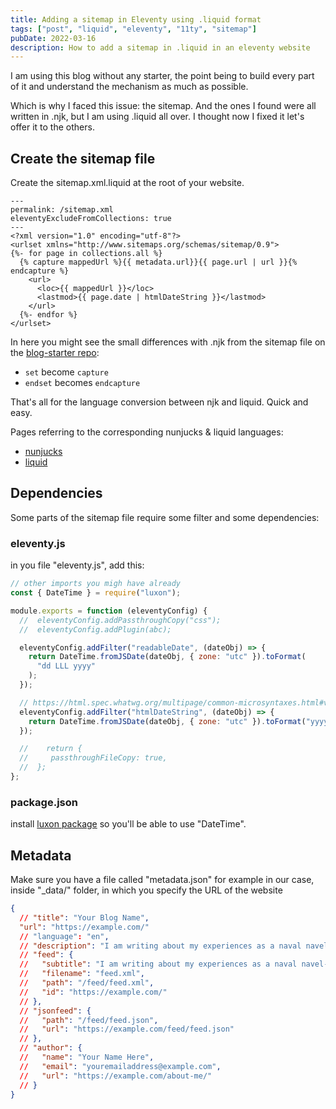 ```yaml
---
title: Adding a sitemap in Eleventy using .liquid format
tags: ["post", "liquid", "eleventy", "11ty", "sitemap"]
pubDate: 2022-03-16
description: How to add a sitemap in .liquid in an eleventy website
---
```


I am using this blog without any starter, the point being to build every part of it and understand the mechanism as much as possible.

Which is why I faced this issue: the sitemap.
And the ones I found were all written in .njk, but I am using .liquid all over. I thought now I fixed it let's offer it to the others.

## Create the sitemap file

Create the sitemap.xml.liquid at the root of your website.

```liquid
---
permalink: /sitemap.xml
eleventyExcludeFromCollections: true
---
<?xml version="1.0" encoding="utf-8"?>
<urlset xmlns="http://www.sitemaps.org/schemas/sitemap/0.9">
{%- for page in collections.all %}
  {% capture mappedUrl %}{{ metadata.url}}{{ page.url | url }}{% endcapture %}
    <url>
      <loc>{{ mappedUrl }}</loc>
      <lastmod>{{ page.date | htmlDateString }}</lastmod>
    </url>
  {%- endfor %}
</urlset>
```

In here you might see the small differences with .njk from the sitemap file on the [blog-starter repo](https://github.com/11ty/eleventy-base-blog/blob/master/sitemap.xml.njk):

<div class='bulleted-list'>

- `set` become `capture`
- `endset` becomes `endcapture`

</div>

That's all for the language conversion between njk and liquid. Quick and easy.

Pages referring to the corresponding nunjucks & liquid languages:

<div class='bulleted-list'>

- [nunjucks](https://mozilla.github.io/nunjucks/templating.html#set)
- [liquid](https://shopify.github.io/liquid/tags/variable/)

</div>

## Dependencies

Some parts of the sitemap file require some filter and some dependencies:

### eleventy.js

in you file "eleventy.js", add this:

```js
// other imports you migh have already
const { DateTime } = require("luxon");

module.exports = function (eleventyConfig) {
  //  eleventyConfig.addPassthroughCopy("css");
  //  eleventyConfig.addPlugin(abc);

  eleventyConfig.addFilter("readableDate", (dateObj) => {
    return DateTime.fromJSDate(dateObj, { zone: "utc" }).toFormat(
      "dd LLL yyyy"
    );
  });

  // https://html.spec.whatwg.org/multipage/common-microsyntaxes.html#valid-date-string
  eleventyConfig.addFilter("htmlDateString", (dateObj) => {
    return DateTime.fromJSDate(dateObj, { zone: "utc" }).toFormat("yyyy-LL-dd");
  });

  //    return {
  //     passthroughFileCopy: true,
  //  };
};
```

### package.json

install [luxon package](https://www.npmjs.com/package/luxon) so you'll be able to use "DateTime".

## Metadata

Make sure you have a file called "metadata.json" for example in our case, inside "\_data/" folder, in which you specify the URL of the website

```json
{
  // "title": "Your Blog Name",
  "url": "https://example.com/"
  // "language": "en",
  // "description": "I am writing about my experiences as a naval navel-gazer.",
  // "feed": {
  //   "subtitle": "I am writing about my experiences as a naval navel-gazer.",
  //   "filename": "feed.xml",
  //   "path": "/feed/feed.xml",
  //   "id": "https://example.com/"
  // },
  // "jsonfeed": {
  //   "path": "/feed/feed.json",
  //   "url": "https://example.com/feed/feed.json"
  // },
  // "author": {
  //   "name": "Your Name Here",
  //   "email": "youremailaddress@example.com",
  //   "url": "https://example.com/about-me/"
  // }
}
```
